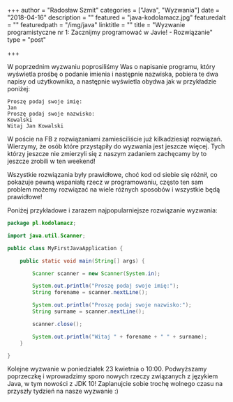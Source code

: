 +++
author = "Radosław Szmit"
categories = ["Java", "Wyzwania"]
date = "2018-04-16"
description = ""
featured = "java-kodolamacz.jpg"
featuredalt = ""
featuredpath = "/img/java"
linktitle = ""
title = "Wyzwanie programistyczne nr 1: Zacznijmy programować w Javie! - Rozwiązanie"
type = "post"

+++

W poprzednim wyzwaniu poprosiliśmy Was o napisanie programu, który wyświetla prośbę o podanie imienia i następnie nazwiska, pobiera te dwa napisy od użytkownika, a następnie wyświetla obydwa jak w przykładzie poniżej:
~~~shell
Proszę podaj swoje imię:
Jan
Proszę podaj swoje nazwisko:
Kowalski
Witaj Jan Kowalski
~~~

W poście na FB z rozwiązaniami zamieściliście już kilkadziesiąt rozwiązań. Wierzymy, że osób które przystąpiły do wyzwania jest jeszcze więcej. Tych którzy jeszcze nie zmierzyli się z naszym zadaniem zachęcamy by to jeszcze zrobili w ten weekend!

Wszystkie rozwiązania były prawidłowe, choć kod od siebie się różnił, co pokazuje pewną wspaniałą rzecz w programowaniu, często ten sam problem możemy rozwiązać na wiele różnych sposobów i wszystkie będą prawidłowe!

Poniżej przykładowe i zarazem najpopularniejsze rozwiązanie wyzwania:
~~~java
package pl.kodolamacz;

import java.util.Scanner;

public class MyFirstJavaApplication {

    public static void main(String[] args) {

        Scanner scanner = new Scanner(System.in);

        System.out.println("Proszę podaj swoje imię:");
        String forename = scanner.nextLine();

        System.out.println("Proszę podaj swoje nazwisko:");
        String surname = scanner.nextLine();

        scanner.close();

        System.out.println("Witaj " + forename + " " + surname);
    }

}
~~~

Kolejne wyzwanie w poniedziałek 23 kwietnia o 10:00. Podwyższamy poprzeczkę i wprowadzimy sporo nowych rzeczy związanych z językiem Java, w tym nowości z JDK 10! Zaplanujcie sobie trochę wolnego czasu na przyszły tydzień na nasze wyzwanie :)
